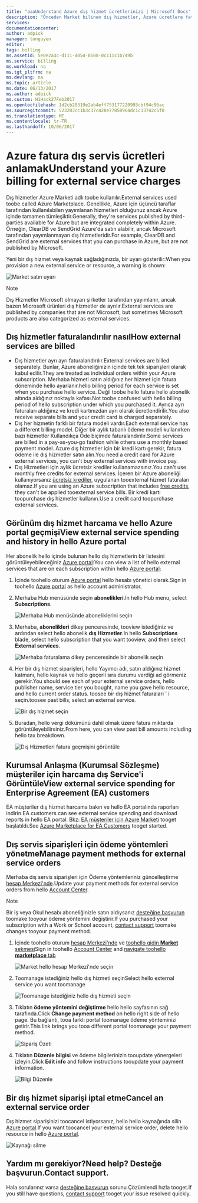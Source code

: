 ```yaml
---
title: "aaaUnderstand Azure dış hizmet ücretlerinizi | Microsoft Docs"
description: "Önceden Market bilinen dış hizmetler, Azure ücretlere faturalama hakkında bilgi edinin."
services: 
documentationcenter: 
author: adpick
manager: tonguyen
editor: 
tags: billing
ms.assetid: 5e0e2a3c-d111-4054-8508-0c111c1b749b
ms.service: billing
ms.workload: na
ms.tgt_pltfrm: na
ms.devlang: na
ms.topic: article
ms.date: 06/13/2017
ms.author: adpick
ms.custom: H1Hack27Feb2017
ms.openlocfilehash: 1d2cb28319e2ab4eff753177220993cbf94c96ac
ms.sourcegitcommit: 523283cc1b3c37c428e77850964dc1c33742c5f0
ms.translationtype: MT
ms.contentlocale: tr-TR
ms.lasthandoff: 10/06/2017
---
```

# <a name="understand-your-azure-billing-for-external-service-charges"></a><span data-ttu-id="5b793-103">Azure fatura dış servis ücretleri anlamak</span><span class="sxs-lookup"><span data-stu-id="5b793-103">Understand your Azure billing for external service charges</span></span>
<span data-ttu-id="5b793-104">Dış hizmetler Azure Marketi adlı toobe kullanılır.</span><span class="sxs-lookup"><span data-stu-id="5b793-104">External services used toobe called Azure Marketplace.</span></span> <span data-ttu-id="5b793-105">Genellikle, Azure için üçüncü taraflar tarafından kullanılabilen yayımlanan hizmetleri olduğunuz ancak Azure içinde tamamen tümleşiktir.</span><span class="sxs-lookup"><span data-stu-id="5b793-105">Generally, they're services published by third-parties available for Azure but are integrated completely within Azure.</span></span> <span data-ttu-id="5b793-106">Örneğin, ClearDB ve SendGrid Azure'da satın alabilir, ancak Microsoft tarafından yayımlanmayan dış hizmetleridir.</span><span class="sxs-lookup"><span data-stu-id="5b793-106">For example, ClearDB and SendGrid are external services that you can purchase in Azure, but are not published by Microsoft.</span></span>

<span data-ttu-id="5b793-107">Yeni bir dış hizmet veya kaynak sağladığınızda, bir uyarı gösterilir:</span><span class="sxs-lookup"><span data-stu-id="5b793-107">When you provision a new external service or resource, a warning is shown:</span></span>

![Market satın uyarı](./media/billing-understand-your-azure-marketplace-charges/marketplace-warning.PNG)

> [!NOTE]
> <span data-ttu-id="5b793-109">Dış Hizmetler Microsoft olmayan şirketler tarafından yayımlanır, ancak bazen Microsoft ürünleri dış hizmetler de ayrılır.</span><span class="sxs-lookup"><span data-stu-id="5b793-109">External services are published by companies that are not Microsoft, but sometimes Microsoft products are also categorized as external services.</span></span>
> 
> 

## <a name="how-external-services-are-billed"></a><span data-ttu-id="5b793-110">Dış hizmetler faturalandırılır nasıl</span><span class="sxs-lookup"><span data-stu-id="5b793-110">How external services are billed</span></span>
- <span data-ttu-id="5b793-111">Dış hizmetler ayrı ayrı faturalandırılır.</span><span class="sxs-lookup"><span data-stu-id="5b793-111">External services are billed separately.</span></span> <span data-ttu-id="5b793-112">Bunlar, Azure aboneliğinizin içinde tek tek siparişleri olarak kabul edilir.</span><span class="sxs-lookup"><span data-stu-id="5b793-112">They are treated as individual orders within your Azure subscription.</span></span> <span data-ttu-id="5b793-113">Merhaba hizmeti satın aldığınız her hizmet için fatura döneminde hello ayarlanır.</span><span class="sxs-lookup"><span data-stu-id="5b793-113">hello billing period for each service is set when you purchase hello service.</span></span> <span data-ttu-id="5b793-114">Değil toobe hello fatura hello abonelik altında aldığınız noktayla kafası.</span><span class="sxs-lookup"><span data-stu-id="5b793-114">Not toobe confused with hello billing period of hello subscription under which you purchased it.</span></span> <span data-ttu-id="5b793-115">Ayrıca ayrı faturaları aldığınız ve kredi kartınızdan ayrı olarak ücretlendirilir.</span><span class="sxs-lookup"><span data-stu-id="5b793-115">You also receive separate bills and your credit card is charged separately.</span></span>
- <span data-ttu-id="5b793-116">Dış her hizmetin farklı bir fatura modeli vardır.</span><span class="sxs-lookup"><span data-stu-id="5b793-116">Each external service has a different billing model.</span></span> <span data-ttu-id="5b793-117">Diğer bir aylık tabanlı ödeme modeli kullanırken bazı hizmetler Kullandıkça Öde biçimde faturalandırılır.</span><span class="sxs-lookup"><span data-stu-id="5b793-117">Some services are billed in a pay-as-you-go fashion while others use a monthly based payment model.</span></span> <span data-ttu-id="5b793-118">Azure dış hizmetler için bir kredi kartı gerekir, fatura ödeme ile dış hizmetler satın alın.</span><span class="sxs-lookup"><span data-stu-id="5b793-118">You need a credit card for Azure external services, you can't buy external services with invoice pay.</span></span>
- <span data-ttu-id="5b793-119">Dış Hizmetleri için aylık ücretsiz krediler kullanamazsınız.</span><span class="sxs-lookup"><span data-stu-id="5b793-119">You can't use monthly free credits for external services.</span></span> <span data-ttu-id="5b793-120">İçeren bir Azure aboneliği kullanıyorsanız [ücretsiz krediler](https://azure.microsoft.com/pricing/spending-limits/), uygulanan tooexternal hizmet faturaları olamaz.</span><span class="sxs-lookup"><span data-stu-id="5b793-120">If you are using an Azure subscription that includes [free credits](https://azure.microsoft.com/pricing/spending-limits/), they can't be applied tooexternal service bills.</span></span> <span data-ttu-id="5b793-121">Bir kredi kartı toopurchase dış hizmetler kullanın.</span><span class="sxs-lookup"><span data-stu-id="5b793-121">Use a credit card toopurchase external services.</span></span>


## <a name="view-external-service-spending-and-history-in-hello-azure-portal"></a><span data-ttu-id="5b793-122">Görünüm dış hizmet harcama ve hello Azure portal geçmişi</span><span class="sxs-lookup"><span data-stu-id="5b793-122">View external service spending and history in hello Azure portal</span></span>
<span data-ttu-id="5b793-123">Her abonelik hello içinde bulunan hello dış hizmetlerin bir listesini görüntüleyebileceğiniz [Azure portal](https://portal.azure.com/):</span><span class="sxs-lookup"><span data-stu-id="5b793-123">You can view a list of hello external services that are on each subscription within hello [Azure portal](https://portal.azure.com/):</span></span> 

1. <span data-ttu-id="5b793-124">İçinde toohello oturum [Azure portal](https://portal.azure.com/) hello hesabı yönetici olarak.</span><span class="sxs-lookup"><span data-stu-id="5b793-124">Sign in toohello [Azure portal](https://portal.azure.com/) as hello account administrator.</span></span>
2. <span data-ttu-id="5b793-125">Merhaba Hub menüsünde seçin **abonelikleri**.</span><span class="sxs-lookup"><span data-stu-id="5b793-125">In hello Hub menu, select **Subscriptions**.</span></span>
   
    ![Merhaba Hub menüsünde aboneliklerini seçin](./media/billing-understand-your-azure-marketplace-charges/sub-button.png) 
3. <span data-ttu-id="5b793-127">Merhaba, **abonelikleri** dikey penceresinde, tooview istediğiniz ve ardından select hello abonelik **dış Hizmetler**.</span><span class="sxs-lookup"><span data-stu-id="5b793-127">In hello **Subscriptions** blade, select hello subscription that you want tooview, and then select **External services**.</span></span>
   
    ![Merhaba faturalama dikey penceresinde bir abonelik seçin](./media/billing-understand-your-azure-marketplace-charges/select-sub-external-services.png)
4. <span data-ttu-id="5b793-129">Her bir dış hizmet siparişleri, hello Yayımcı adı, satın aldığınız hizmet katmanı, hello kaynak ve hello geçerli sıra durumu verdiği ad görmeniz gerekir.</span><span class="sxs-lookup"><span data-stu-id="5b793-129">You should see each of your external service orders, hello publisher name, service tier you bought, name you gave hello resource, and hello current order status.</span></span> <span data-ttu-id="5b793-130">toosee bir dış hizmet faturaları ' i seçin.</span><span class="sxs-lookup"><span data-stu-id="5b793-130">toosee past bills, select an external service.</span></span>
   
    ![Bir dış hizmet seçin](./media/billing-understand-your-azure-marketplace-charges/external-service-blade2.png)
5. <span data-ttu-id="5b793-132">Buradan, hello vergi dökümünü dahil olmak üzere fatura miktarda görüntüleyebilirsiniz.</span><span class="sxs-lookup"><span data-stu-id="5b793-132">From here, you can view past bill amounts including hello tax breakdown.</span></span>
   
    ![Dış Hizmetleri fatura geçmişini görüntüle](./media/billing-understand-your-azure-marketplace-charges/billing-overview-blade.png)

## <a name="view-external-service-spending-for-enterprise-agreement-ea-customers"></a><span data-ttu-id="5b793-134">Kurumsal Anlaşma (Kurumsal Sözleşme) müşteriler için harcama dış Service'i Görüntüle</span><span class="sxs-lookup"><span data-stu-id="5b793-134">View external service spending for Enterprise Agreement (EA) customers</span></span>
<span data-ttu-id="5b793-135">EA müşteriler dış hizmet harcama bakın ve hello EA portalında raporları indirin.</span><span class="sxs-lookup"><span data-stu-id="5b793-135">EA customers can see external service spending and download reports in hello EA portal.</span></span> <span data-ttu-id="5b793-136">Bkz: [EA müşteriler için Azure Marketi](https://ea.azure.com/helpdocs/azureMarketplace) tooget başlatıldı.</span><span class="sxs-lookup"><span data-stu-id="5b793-136">See [Azure Marketplace for EA Customers](https://ea.azure.com/helpdocs/azureMarketplace) tooget started.</span></span>

## <a name="manage-payment-methods-for-external-service-orders"></a><span data-ttu-id="5b793-137">Dış servis siparişleri için ödeme yöntemleri yönetme</span><span class="sxs-lookup"><span data-stu-id="5b793-137">Manage payment methods for external service orders</span></span>
<span data-ttu-id="5b793-138">Merhaba dış servis siparişleri için Ödeme yöntemleriniz güncelleştirme [hesap Merkezi'nde](https://account.windowsazure.com/).</span><span class="sxs-lookup"><span data-stu-id="5b793-138">Update your payment methods for external service orders from hello [Account Center](https://account.windowsazure.com/).</span></span>

> [!NOTE]
> <span data-ttu-id="5b793-139">Bir iş veya Okul hesabı aboneliğinizle satın aldıysanız [desteğine başvurun](https://portal.azure.com/?#blade/Microsoft_Azure_Support/HelpAndSupportBlade) toomake tooyour ödeme yöntemini değiştirir.</span><span class="sxs-lookup"><span data-stu-id="5b793-139">If you purchased your subscription with a Work or School account, [contact support](https://portal.azure.com/?#blade/Microsoft_Azure_Support/HelpAndSupportBlade) toomake changes tooyour payment method.</span></span>
> 
> 

1. <span data-ttu-id="5b793-140">İçinde toohello oturum [hesap Merkezi'nde](https://account.windowsazure.com/) ve [toohello gidin **Market** sekmesi](https://account.windowsazure.com/Store)</span><span class="sxs-lookup"><span data-stu-id="5b793-140">Sign in toohello [Account Center](https://account.windowsazure.com/) and [navigate toohello **marketplace** tab](https://account.windowsazure.com/Store)</span></span>
   
    ![Market hello hesap Merkezi'nde seçin](./media/billing-understand-your-azure-marketplace-charges/select-marketplace.png)
2. <span data-ttu-id="5b793-142">Toomanage istediğiniz hello dış hizmeti seçin</span><span class="sxs-lookup"><span data-stu-id="5b793-142">Select hello external service you want toomanage</span></span>
   
    ![Toomanage istediğiniz hello dış hizmeti seçin](./media/billing-understand-your-azure-marketplace-charges/select-ext-service.png)
3. <span data-ttu-id="5b793-144">Tıklatın **ödeme yöntemini değiştirme** hello hello sayfasının sağ tarafında.</span><span class="sxs-lookup"><span data-stu-id="5b793-144">Click **Change payment method** on hello right side of hello page.</span></span> <span data-ttu-id="5b793-145">Bu bağlantı, tooa farklı portal toomanage ödeme yönteminizi getirir.</span><span class="sxs-lookup"><span data-stu-id="5b793-145">This link brings you tooa different portal toomanage your payment method.</span></span>
   
    ![Sipariş Özeti](./media/billing-understand-your-azure-marketplace-charges/change-payment.PNG)
4. <span data-ttu-id="5b793-147">Tıklatın **Düzenle bilgisi** ve ödeme bilgilerinizin tooupdate yönergeleri izleyin.</span><span class="sxs-lookup"><span data-stu-id="5b793-147">Click **Edit info** and follow instructions tooupdate your payment information.</span></span>
   
    ![Bilgi Düzenle](./media/billing-understand-your-azure-marketplace-charges/edit-info.png)

## <a name="cancel-an-external-service-order"></a><span data-ttu-id="5b793-149">Bir dış hizmet siparişi iptal etme</span><span class="sxs-lookup"><span data-stu-id="5b793-149">Cancel an external service order</span></span>
<span data-ttu-id="5b793-150">Dış hizmet siparişinizi toocancel istiyorsanız, hello hello kaynağında silin [Azure portal](https://portal.azure.com).</span><span class="sxs-lookup"><span data-stu-id="5b793-150">If you want toocancel your external service order, delete hello resource in hello [Azure portal](https://portal.azure.com).</span></span>

![Kaynağı silme](./media/billing-understand-your-azure-marketplace-charges/deleteMarketplaceOrder.PNG)

## <a name="need-help-contact-support"></a><span data-ttu-id="5b793-152">Yardım mı gerekiyor?</span><span class="sxs-lookup"><span data-stu-id="5b793-152">Need help?</span></span> <span data-ttu-id="5b793-153">Desteğe başvurun.</span><span class="sxs-lookup"><span data-stu-id="5b793-153">Contact support.</span></span>
<span data-ttu-id="5b793-154">Hala sorularınız varsa [desteğine başvurun](https://portal.azure.com/?#blade/Microsoft_Azure_Support/HelpAndSupportBlade) sorunu Çözümlendi hızla tooget.</span><span class="sxs-lookup"><span data-stu-id="5b793-154">If you still have questions, [contact support](https://portal.azure.com/?#blade/Microsoft_Azure_Support/HelpAndSupportBlade) tooget your issue resolved quickly.</span></span>

